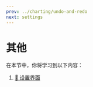 ```yaml
---
prev: ../charting/undo-and-redo
next: settings
---
```

# 其他

在本节中，你将学习到以下内容：

1. [🌟 设置界面](./settings.md)
